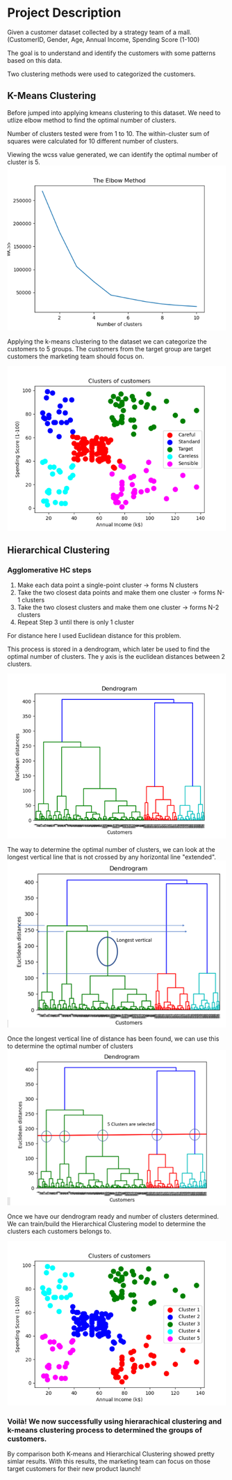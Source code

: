 # Project Description

Given a customer dataset collected by a strategy team of a mall. (CustomerID, Gender, Age, Annual Income, Spending Score (1-100)

The goal is to understand and identify the customers with some patterns based on this data. 

Two clustering methods were used to categorized the customers.

## K-Means Clustering
Before jumped into applying kmeans clustering to this dataset. We need to utlize elbow method to find the optimal number of clusters. 

Number of clusters tested were from 1 to 10. The within-cluster sum of squares were calculated for 10 different number of clusters.

Viewing the wcss value generated, we can identify the optimal number of cluster is 5.
![](images/wcss.PNG)

Applying the k-means clustering to the dataset we can categorize the customers to 5 groups. The customers from the target group are target customers the marketing team should focus on.

![](images/k-means.png)

## Hierarchical Clustering

### Agglomerative HC steps
1. Make each data point a single-point cluster -> forms N clusters
2. Take the two closest data points and make them one cluster -> forms N-1 clusters
3. Take the two closest clusters and make them one cluster -> forms N-2 clusters
4. Repeat Step 3 until there is only 1 cluster

For distance here I used Euclidean distance for this problem. 

This process is stored in a dendrogram, which later be used to find the optimal number of clusters. The y axis is the euclidean distances between 2 clusters.

![](images/Dendrogram.png)


The way to determine the optimal number of clusters, we can look at the longest vertical line that is not crossed by any horizontal line "extended".
![](images/threshold_selected.PNG)


Once the longest vertical line of distance has been found, we can use this to determine the optimal number of clusters
![](images/clusters_selected.PNG)

Once we have our dendrogram ready and number of clusters determined. We can train/build the Hierarchical Clustering model to determine the clusters each customers belongs to.

![](images/hc.png)

### Voilà! We now successfully using hierarachical clustering and k-means clustering process to determined the groups of customers.

By comparison both K-means and Hierarchical Clustering showed pretty simlar results. With this results, the marketing team can focus on those target customers for their new product launch!



